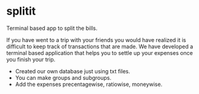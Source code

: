 # splitit
Terminal based app to split the bills.

If you have went to a trip with your friends you would have realized it is difficult to keep track of transactions that are made. We have developed a terminal based application that helps you to settle up your expenses once you finish your trip.

* Created our own database just using txt files.
* You can make groups and subgroups.
* Add the expenses precentagewise, ratiowise, moneywise.
